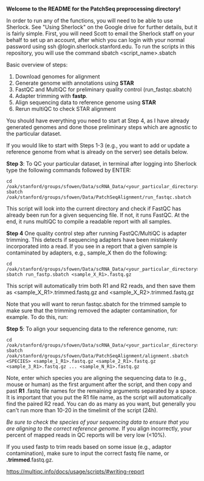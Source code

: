 **Welcome to the README for the PatchSeq preprocessing directory!**


In order to run any of the functions, you will need to be able to use Sherlock. See "Using Sherlock" on the Google drive for further details, but it is fairly simple. First, you will need Scott to email the Sherlock staff on your behalf to set up an account, after which you can login with your normal password using ssh <sunetid>@login.sherlock.stanford.edu. To run the scripts in this repository, you will use the command sbatch <script_name>.sbatch

Basic overview of steps:
1. Download genomes for alignment
2. Generate genome with annotations using **STAR**
3. FastQC and MultiQC for preliminary quality control (run_fastqc.sbatch)
4. Adapter trimming with **fastp**. 
5. Align sequencing data to reference genome using **STAR** 
6. Rerun multiQC to check STAR alignment

You should have everything you need to start at Step 4, as I have already generated genomes and done those preliminary steps which are agnostic to the particular dataset.

If you would like to start with Steps 1-3 (e.g., you want to add or update a reference genome from what is already on the server) see details below.

**Step 3**: To QC your particular dataset, in terminal after logging into Sherlock type the following commands followed by ENTER: 

```
cd /oak/stanford/groups/sfowen/Data/scRNA_Data/<your_particular_directory> 
sbatch /oak/stanford/groups/sfowen/Data/PatchSeqAlignment/run_fastqc.sbatch
```

This script will look into the current directory and check if FastQC has already been run for a given sequencing file. If not, it runs FastQC. At the end, it runs multiQC to compile a readable report with all samples. 

**Step 4**
One quality control step after running FastQC/MultiQC is adapter trimming. This detects if sequencing adapters have been mistakenly incorporated into a read. If you see in a report that a given sample is contaminated by adapters, e.g., sample_X then do the following: 

```
cd /oak/stanford/groups/sfowen/Data/scRNA_Data/<your_particular_directory>
sbatch run_fastp.sbatch <sample_X_R1>.fastq.gz
```
This script will automatically trim both R1 and R2 reads, and then save them as <sample_X_R1>.trimmed.fastq.gz and <sample_X_R2>.trimmed.fastq.gz

Note that you will want to rerun fastqc.sbatch for the trimmed sample to make sure that the trimming removed the adapter contamination, for example. To do this, run: 

**Step 5**: To align your sequencing data to the reference genome, run:

```
cd /oak/stanford/groups/sfowen/Data/scRNA_Data/<your_particular_directory>
sbatch /oak/stanford/groups/sfowen/Data/PatchSeqAlignment/alignment.sbatch <SPECIES> <sample_1_R1>.fastq.gz <sample_2_R1>.fastq.gz <sample_3_R1>.fastq.gz ... <sample_N_R1>.fastq.gz
```

Note, enter which species you are aligning the sequencing data to (e.g., mouse or human) as the first argument after the script, and then copy and past **R1** .fastq file names for the remaining arguments separated by a space. It is important that you put the R1 file name, as the script will automatically find the paired R2 read. You can do as many as you want, but generally you can't run more than 10-20 in the timelimit of the script (24h). 

_Be sure to check the species of your sequencing data to ensure that you are aligning to the correct reference genome._ If you align incorrectly, your percent of mapped reads in QC reports will be very low (<10%).

If you used fastp to trim reads based on some issue (e.g., adaptor contamination), make sure to input the correct fastq file name, or **.trimmed**.fastq.gz. 

https://multiqc.info/docs/usage/scripts/#writing-report

